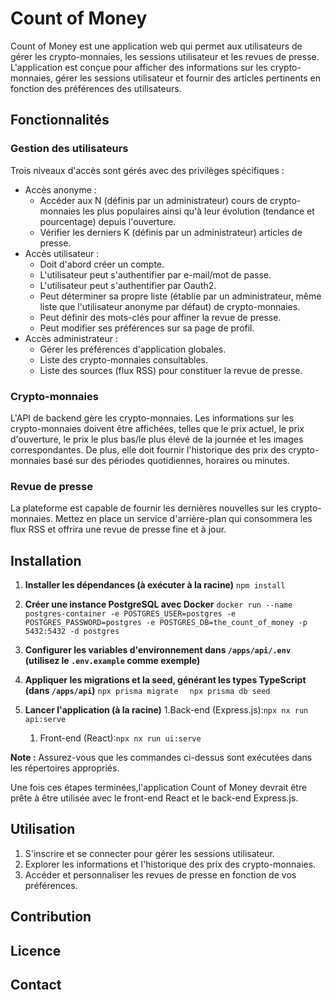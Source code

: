 # Count of Money
Count of Money est une application web qui permet aux utilisateurs de gérer les crypto-monnaies, les sessions utilisateur et les revues de presse. L'application est conçue pour afficher des informations sur les crypto-monnaies, gérer les sessions utilisateur et fournir des articles pertinents en fonction des préférences des utilisateurs.
## Fonctionnalités

### Gestion des utilisateurs
Trois niveaux d'accès sont gérés avec des privilèges spécifiques :
- Accès anonyme : 
  - Accéder aux N (définis par un administrateur) cours de crypto-monnaies les plus populaires ainsi qu'à leur évolution (tendance et pourcentage) depuis l'ouverture.
  - Vérifier les derniers K (définis par un administrateur) articles de presse.
- Accès utilisateur : 
  - Doit d'abord créer un compte.
  - L'utilisateur peut s'authentifier par e-mail/mot de passe.
  - L'utilisateur peut s'authentifier par Oauth2.
  - Peut déterminer sa propre liste (établie par un administrateur, même liste que l'utilisateur anonyme par défaut) de crypto-monnaies.
  - Peut définir des mots-clés pour affiner la revue de presse.
  - Peut modifier ses préférences sur sa page de profil.
- Accès administrateur : 
  - Gérer les préférences d'application globales.
  - Liste des crypto-monnaies consultables.
  - Liste des sources (flux RSS) pour constituer la revue de presse.

### Crypto-monnaies
L'API de backend gère les crypto-monnaies. Les informations sur les crypto-monnaies doivent être affichées, telles que le prix actuel, le prix d'ouverture, le prix le plus bas/le plus élevé de la journée et les images correspondantes. De plus, elle doit fournir l'historique des prix des crypto-monnaies basé sur des périodes quotidiennes, horaires ou minutes.

### Revue de presse
La plateforme est capable de fournir les dernières nouvelles sur les crypto-monnaies. Mettez en place un service d'arrière-plan qui consommera les flux RSS et offrira une revue de presse fine et à jour.

## Installation
1. **Installer les dépendances (à exécuter à la racine)**
    `npm install`

2. **Créer une instance PostgreSQL avec Docker**
    `docker run --name postgres-container -e POSTGRES_USER=postgres -e POSTGRES_PASSWORD=postgres -e POSTGRES_DB=the_count_of_money -p 5432:5432 -d postgres`
   

3. **Configurer les variables d'environnement dans `/apps/api/.env` (utilisez le `.env.example` comme exemple)**
   
4. **Appliquer les migrations et la seed, générant les types TypeScript (dans `/apps/api`)**
    `npx prisma migrate `
   ` npx prisma db seed`

5. **Lancer l'application (à la racine)**
     1.Back-end (Express.js):`npx nx run api:serve`
     1.  Front-end (React):`npx nx run ui:serve`



**Note :** Assurez-vous que les commandes ci-dessus sont exécutées dans les répertoires appropriés.

Une fois ces étapes terminées,l'application Count of Money devrait être prête à être utilisée avec le front-end React et le back-end Express.js.

## Utilisation
1. S'inscrire et se connecter pour gérer les sessions utilisateur.
2. Explorer les informations et l'historique des prix des crypto-monnaies.
3. Accéder et personnaliser les revues de presse en fonction de vos préférences.

## Contribution

## Licence

## Contact